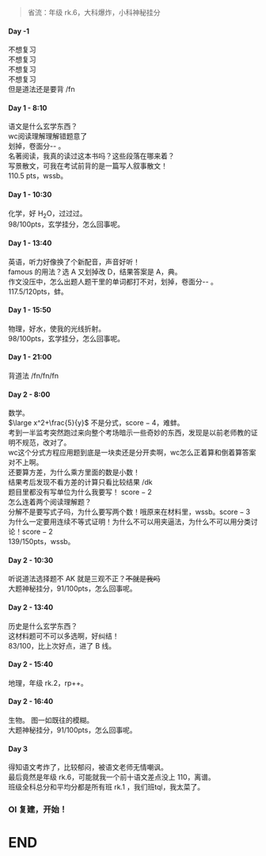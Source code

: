 >省流：年级 rk.6，大科爆炸，小科神秘挂分  

#### Day -1  
不想复习  
不想复习  
不想复习  
不想复习  
但是道法还是要背 /fn  
#### Day 1 - 8:10
语文是什么玄学东西？  
wc阅读理解理解错题意了  
划掉，卷面分-- 。  
名著阅读，我真的读过这本书吗？这些段落在哪来着？  
写景散文，可我在考试前背的是一篇写人叙事散文！  
110.5 pts，wssb。  
#### Day 1 - 10:30  
化学，好 $\textrm{H}_  2 \textrm{O}$，过过过。  
98/100pts，玄学挂分，怎么回事呢。  
#### Day 1 - 13:40  
英语，听力好像换了个新配音，声音好听！  
famous 的用法？选 A 又划掉改 D，结果答案是 A，典。  
作文没压中，怎么出题人题干里的单词都打不对，划掉，卷面分-- 。  
117.5/120pts，蚌。  
#### Day 1 - 15:50  
物理，好水，使我的光线折射。  
98/100pts，玄学挂分，怎么回事呢。  
#### Day 1 - 21:00  
背道法 /fn/fn/fn  
#### Day 2 - 8:00  
数学。  
$\large x^2+\frac{5}{y}$ 不是分式，$\textrm{score}-4$，难蚌。  
考到一半监考突然跑过来向整个考场暗示一些奇妙的东西，发现是以前老师教的证明不规范，改对了。  
wc这个分式方程应用题到底是一块卖还是分开卖啊，wc怎么正着算和倒着算答案对不上啊。  
还要算方差，为什么乘方里面的数是小数！  
结果考后发现不看方差的计算只看比较结果 /dk   
题目里都没有写单位为什么我要写！ $\textrm{score}-2$  
怎么连着两个阅读理解题？  
分解不是要写式子吗，为什么要写两个数！哦原来在材料里，wssb。$\textrm{score}-3$  
为什么一定要用连续不等式证明！为什么不可以用夹逼法，为什么不可以用分类讨论！$\textrm{score}-2$  
139/150pts，wssb。  
#### Day 2 - 10:30
听说道法选择题不 AK 就是三观不正？~~不就是我吗~~  
大题神秘挂分，91/100pts，怎么回事呢。  
#### Day 2 - 13:40  
历史是什么玄学东西？  
这材料题可不可以多选啊，好纠结！  
83/100，比上次好点，进了 B 线。  
#### Day 2 - 15:40  
地理，年级 rk.2，rp++。  
#### Day 2 - 16:40  
生物。
图一如既往的模糊。  
大题神秘挂分，91/100pts，怎么回事呢。  
#### Day 3  
得知语文考炸了，比较郁闷，被语文老师无情嘲讽。  
最后竟然是年级 rk.6，可能就我一个前十语文差点没上 110，离谱。  
班级全科总分和平均分都是所有班 rk.1 ，我们班tql，我太菜了。  
### OI 复建，开始！  
# END
